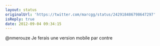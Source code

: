 ```yaml
---
layout: status
originalUrl: 'https://twitter.com/marcgg/status/242918486798647297'
isReply: true
date: 2012-09-04 09:34:15
---
```


@nmerouze Je ferais une version mobile par contre
